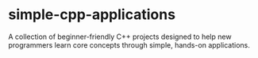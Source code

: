 # simple-cpp-applications
A collection of beginner-friendly C++ projects designed to help new programmers learn core concepts through simple, hands-on applications.
